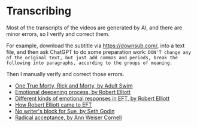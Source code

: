 # Transcribing

Most of the transcripts of the videos are generated by AI, and there are minor errors, so I verify and correct them. 

For example, download the subtitle via https://downsub.com/, into a text file, and then ask ChatGPT to do some preparation work:
`DON'T change any of the original text, but just add commas and periods, break the following into paragraphs, according to the groups of meaning.`

Then I manually verify and correct those errors.

- [One True Morty, Rick and Morty, by Adult Swim](s.htm?p=morty)
- [Emotional deepening process, by Robert Elliott](s.htm?p=deepening)
- [Different kinds of emotional responses in EFT, by Robert Elliott](s.htm?p=emotions)
- [How Robert Elliott came to EFT](s.htm?p=robert_eft)
- [No writer's block for Sue, by Seth Godin](s.htm?p=no_block)
- [Radical acceptance, by Ann Weiser Cornell](s.htm?p=radical)
